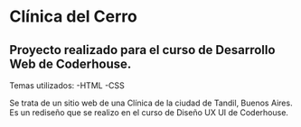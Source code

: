 # Clínica del Cerro

## Proyecto realizado para el curso de Desarrollo Web de Coderhouse. 
Temas utilizados:
-HTML
-CSS

Se trata de un sitio web de una Clínica de la ciudad de Tandil, Buenos Aires. Es un rediseño que se realizo en el curso de Diseño UX UI de Coderhouse.
